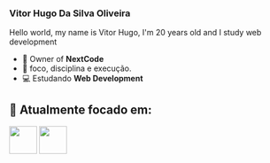 ### Vitor Hugo Da Silva Oliveira
Hello world, my name is Vitor Hugo, I'm 20 years old and I study web development

- 👑 Owner of **NextCode**
- 📝 foco, disciplina e execução.
- 💻 Estudando **Web Development**

## 🔨 Atualmente focado em:

<div class="inline-block">
    <img width="50" height="50" src="https://cdn.jsdelivr.net/gh/devicons/devicon@latest/icons/html5/html5-original.svg" />
    <img width="50" height="50" src="https://cdn.jsdelivr.net/gh/devicons/devicon@latest/icons/css3/css3-original.svg" />
</div>
